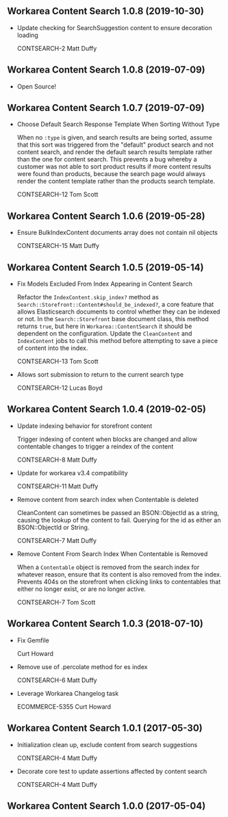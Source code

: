 Workarea Content Search 1.0.8 (2019-10-30)
--------------------------------------------------------------------------------

*   Update checking for SearchSuggestion content to ensure decoration loading

    CONTSEARCH-2
    Matt Duffy



Workarea Content Search 1.0.8 (2019-07-09)
--------------------------------------------------------------------------------

*   Open Source!


Workarea Content Search 1.0.7 (2019-07-09)
--------------------------------------------------------------------------------

*   Choose Default Search Response Template When Sorting Without Type

    When no `:type` is given, and search results are being sorted, assume
    that this sort was triggered from the "default" product search and not
    content search, and render the default search results template rather
    than the one for content search. This prevents a bug whereby a customer
    was not able to sort product results if more content results were found
    than products, because the search page would always render the content
    template rather than the products search template.

    CONTSEARCH-12
    Tom Scott



Workarea Content Search 1.0.6 (2019-05-28)
--------------------------------------------------------------------------------

*   Ensure BulkIndexContent documents array does not contain nil objects

    CONTSEARCH-15
    Matt Duffy



Workarea Content Search 1.0.5 (2019-05-14)
--------------------------------------------------------------------------------

*   Fix Models Excluded From Index Appearing in Content Search

    Refactor the `IndexContent.skip_index?` method as
    `Search::Storefront::Content#should_be_indexed?`, a core feature that
    allows Elasticsearch documents to control whether they can be indexed or
    not. In the `Search::Storefront` base document class, this method returns
    `true`, but here in `Workarea::ContentSearch` it should be dependent on
    the configuration. Update the `CleanContent` and `IndexContent` jobs to
    call this method before attempting to save a piece of content into the
    index.

    CONTSEARCH-13
    Tom Scott

*   Allows sort submission to return to the current search type

    CONTSEARCH-12
    Lucas Boyd



Workarea Content Search 1.0.4 (2019-02-05)
--------------------------------------------------------------------------------

*   Update indexing behavior for storefront content

    Trigger indexing of content when blocks are changed and
    allow contentable changes to trigger a reindex of the content

    CONTSEARCH-8
    Matt Duffy

*   Update for workarea v3.4 compatibility

    CONTSEARCH-11
    Matt Duffy

*   Remove content from search index when Contentable is deleted

    CleanContent can sometimes be passed an BSON::ObjectId as a string,
    causing the lookup of the content to fail. Querying for the id as
    either an BSON::ObjectId or String.

    CONTSEARCH-7
    Matt Duffy

*   Remove Content From Search Index When Contentable is Removed

    When a `Contentable` object is removed from the search index for
    whatever reason, ensure that its content is also removed from the index.
    Prevents 404s on the storefront when clicking links to contentables that
    either no longer exist, or are no longer active.

    CONTSEARCH-7
    Tom Scott



Workarea Content Search 1.0.3 (2018-07-10)
--------------------------------------------------------------------------------

*   Fix Gemfile

    Curt Howard

*   Remove use of .percolate method for es index

    CONTSEARCH-6
    Matt Duffy

*   Leverage Workarea Changelog task

    ECOMMERCE-5355
    Curt Howard



Workarea Content Search 1.0.1 (2017-05-30)
--------------------------------------------------------------------------------

*   Initialization clean up, exclude content from search suggestions

    CONTSEARCH-4
    Matt Duffy

*   Decorate core test to update assertions affected by content search

    CONTSEARCH-4
    Matt Duffy


Workarea Content Search 1.0.0 (2017-05-04)
--------------------------------------------------------------------------------

